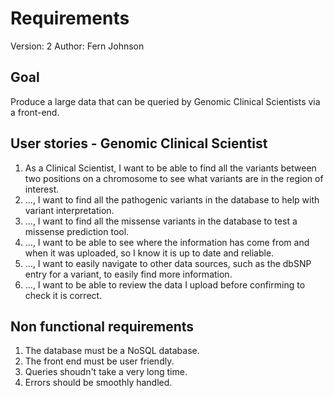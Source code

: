 # Requirements
Version: 2
Author: Fern Johnson 

## Goal 
Produce a large data that can be queried by Genomic Clinical Scientists via a front-end.

## User stories - Genomic Clinical Scientist
1. As a Clinical Scientist, I want to be able to find all the variants between two positions on a chromosome to see what variants are in the region of interest.
2. ..., I want to find all the pathogenic variants in the database to help with variant interpretation.
3. ..., I want to find all the missense variants in the database to test a missense prediction tool.
4. ..., I want to be able to see where the information has come from and when it was uploaded, so I know it is up to date and reliable.
5. ..., I want to easily navigate to other data sources, such as the dbSNP entry for a variant, to easily find more information.
6. ..., I want to be able to review the data I upload before confirming to check it is correct.


## Non functional requirements
1. The database must be a NoSQL database.
2. The front end must be user friendly.
3. Queries shoudn't take a very long time.
4. Errors should be smoothly handled.
